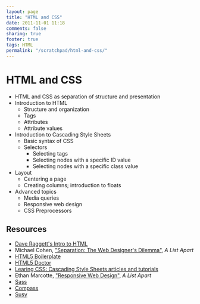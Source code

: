 ```yaml
---
layout: page 
title: "HTML and CSS"
date: 2011-11-01 11:18
comments: false
sharing: true
footer: true
tags: HTML
permalink: "/scratchpad/html-and-css/"
---
```

# HTML and CSS

* HTML and CSS as separation of structure and presentation
* Introduction to HTML
  * Structure and organization
  * Tags
  * Attributes
  * Attribute values
* Introduction to Cascading Style Sheets
  * Basic syntax of CSS
  * Selectors
    * Selecting tags
    * Selecting nodes with a specific ID value
    * Selecting nodes with a specific class value
* Layout
  * Centering a page
  * Creating columns; introduction to floats
* Advanced topics
  * Media queries
  * Responsive web design
  * CSS Preprocessors

## Resources

 * [Dave Raggett's Intro to HTML][1]
 * Michael Cohen, ["Separation: The Web Designer's Dilemma"][2], _A List
   Apart_
 * [HTML5 Boilerplate][3]
 * [HTML5 Doctor][4]
 * [Learing CSS: Cascading Style Sheets articles and tutorials][5]
 * Ethan Marcotte, ["Responsive Web Design"][6], _A List Apart_
 * [Sass][sass]
 * [Compass][compass]
 * [Susy][susy]

[1]: http://www.w3.org/MarkUp/Guide/
[2]: http://html5boilerplate.com/
[3]: http://www.alistapart.com/articles/separationdilemma/
[4]: http://html5doctor.com/
[5]: http://www.w3.org/Style/CSS/learning
[6]: http://www.alistapart.com/articles/responsive-web-design/
[sass]: http://sass-lang.com/
[compass]: http://compass-style.org/
[susy]: http://susy.oddbird.net/
